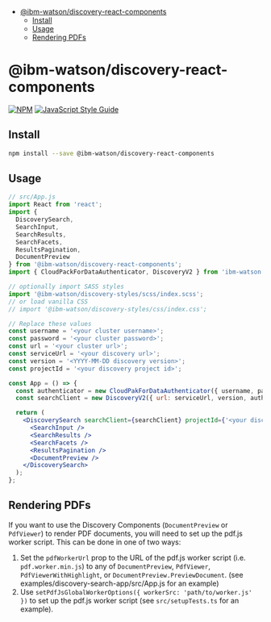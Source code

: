 <!-- START doctoc generated TOC please keep comment here to allow auto update -->
<!-- DON'T EDIT THIS SECTION, INSTEAD RE-RUN doctoc TO UPDATE -->

- [@ibm-watson/discovery-react-components](#ibm-watsondiscovery-react-components)
  - [Install](#install)
  - [Usage](#usage)
  - [Rendering PDFs](#rendering-pdfs)

<!-- END doctoc generated TOC please keep comment here to allow auto update -->

# @ibm-watson/discovery-react-components

>

[![NPM](https://img.shields.io/npm/v/@ibm-watson/discovery-react-components)](https://www.npmjs.com/package/@ibm-watson/discovery-react-components) [![JavaScript Style Guide](https://img.shields.io/badge/code_style-standard-brightgreen.svg)](https://standardjs.com)

## Install

```bash
npm install --save @ibm-watson/discovery-react-components
```

## Usage

```jsx
// src/App.js
import React from 'react';
import {
  DiscoverySearch,
  SearchInput,
  SearchResults,
  SearchFacets,
  ResultsPagination,
  DocumentPreview
} from '@ibm-watson/discovery-react-components';
import { CloudPackForDataAuthenticator, DiscoveryV2 } from 'ibm-watson';

// optionally import SASS styles
import '@ibm-watson/discovery-styles/scss/index.scss';
// or load vanilla CSS
// import '@ibm-watson/discovery-styles/css/index.css';

// Replace these values
const username = '<your cluster username>';
const password = '<your cluster password>';
const url = '<your cluster url>';
const serviceUrl = '<your discovery url>';
const version = '<YYYY-MM-DD discovery version>';
const projectId = '<your discovery project id>';

const App = () => {
  const authenticator = new CloudPakForDataAuthenticator({ username, password, url });
  const searchClient = new DiscoveryV2({ url: serviceUrl, version, authenticator });

  return (
    <DiscoverySearch searchClient={searchClient} projectId={'<your discovery project id>'}>
      <SearchInput />
      <SearchResults />
      <SearchFacets />
      <ResultsPagination />
      <DocumentPreview />
    </DiscoverySearch>
  );
};
```

## Rendering PDFs

If you want to use the Discovery Components (`DocumentPreview` or `PdfViewer`) to render PDF documents, you will need to set up the pdf.js worker script. This can be done in one of two ways:

1. Set the `pdfWorkerUrl` prop to the URL of the pdf.js worker script (i.e. `pdf.worker.min.js`) to any of `DocumentPreview`, `PdfViewer`, `PdfViewerWithHighlight`, or `DocumentPreview.PreviewDocument`. (see examples/discovery-search-app/src/App.js for an example)
2. Use `setPdfJsGlobalWorkerOptions({ workerSrc: 'path/to/worker.js' })` to set up the pdf.js worker script (see `src/setupTests.ts` for an example).
